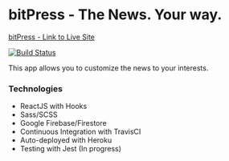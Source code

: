 # bitPress - The News. Your way.

<a href="https://bitpress-client.herokuapp.com/">bitPress - Link to Live Site</a><br>

[![Build Status](https://travis-ci.org/sarL3y/bitpress-client.svg?branch=master)](https://travis-ci.org/sarL3y/bitpres-client)

This app allows you to customize the news to your interests. 

<!-- ### Demo

Users are directed to a landing page:

<h1 align="center">
  <img src="public/img/Homepage.png" alt="Homepage" width="600">
</h1>

Users are directed to submit a request form:

<h1 align="center">
  <img src="public/img/SubmitForm.png" alt="Submit Form" width="600">
</h1>

Company/admin can use <a href="https://moveout-capstone.herokuapp.com/dashboard">Dashboard</a> to login:
<h4>Credentials:</h4> 
Username: moveoutadmin 

Password: moveoutadmin123

<h1 align="center">
  <img src="public/img/LoginPage.png" alt="Login Page" width="600">
</h1>

Company can view the dashboard to see submitted requests, with the option to delete:

<h1 align="center">
  <img src="public/img/Dashboard.png" alt="Login Page" width="600">
</h1>

### API

This app uses Mongoose Schemas to create the submitted forms. A fetch call is used to retrieve the submitted forms from the dashboard. -->

### Technologies
* ReactJS with Hooks
* Sass/SCSS
* Google Firebase/Firestore
* Continuous Integration with TravisCI
* Auto-deployed with Heroku
* Testing with Jest (In progress)
